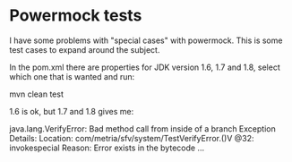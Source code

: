 Powermock tests
===============

I have some problems with "special cases" with powermock. This is some test cases to expand around the subject.

In the pom.xml there are properties for JDK version 1.6, 1.7 and 1.8, select which one that is wanted and run:

mvn clean test

1.6 is ok, but 1.7 and 1.8 gives me:

java.lang.VerifyError: Bad <init> method call from inside of a branch
Exception Details:
  Location:
    com/metria/sfv/system/TestVerifyError.<init>()V @32: invokespecial
  Reason:
    Error exists in the bytecode
  ...
